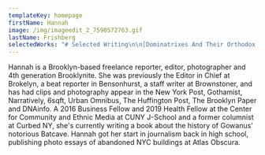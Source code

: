 ```yaml
---
templateKey: homepage
firstName: Hannah
image: /img/imageedit_2_7590572763.gif
lastName: Frishberg
selectedWorks: "# Selected Writing\n\n[Dominatrixes And Their Orthodox Jewish Clients](http://bklyner.com/new-utrecht-high-school-students-fear-increase-racism-sexism-following-trump-election-bensonhurst/)\_\\[BuzzFeed]\n\n[\LThis Late Actress Had The Best Rent Deal In NYC](https://nypost.com/2018/05/09/how-a-late-actress-paid-only-28-in-rent-for-an-nyc-apartment/)\_\\[New York Post]\n\n[\LGreenpoint's Final Polish-Language Weekly](https://www.cjr.org/united_states_project/greenpoint-brooklyn-polish-news.php)\_\\[Columbia Journalism Review]\n\n\L[Online Tarot Communities As Free Healthcare](https://www.dailydot.com/irl/tarot-cards-facebook/)\_\\[Daily Dot]\n\n[\LBuilding Community in Brooklyn's Backyards](https://www.citylab.com/life/2018/06/building-a-community-in-brooklyns-backyards/561608/)\_\\[CityLab]\n\n[\LThe Vice And Vagrants Of Old-School Gowanus](http://narrative.ly/the-vice-and-vagrants-of-old-school-gowanus/)\_\\[Narratively]\n\n[\LNew York's Lost Neighborhoods](https://ny.curbed.com/2018/5/29/17332770/new-york-neighborhoods-eminent-domain-history-west-side-story)\_\\[Curbed NY]\n\n[\LBiggie Smalls Worked At My Park Slope Temple And Was ‘A Good Kid’](http://brokelyn.com/if-you-dont-know-now-you-know/)\_\\[Brokelyn]\n\n[\LHow A Rising Brooklyn Hospital Aims To Upgrade Health Care](https://thebridgebk.com/how-rising-brooklyn-hospital-plans-upgrade-health-care/)\_\\[The Bridge]\_\n\n[\LREVS' Underground Autobiography](https://urbanomnibus.net/2014/07/revs-underground-autobiography/)\_\\[Urban Omnibus]\n\n[\LOne New Yorker's Trash Is Another's Work Of Art](https://nypost.com/2018/06/13/one-new-yorkers-trash-is-anothers-work-of-art/)\_\\[New York Post]\n\n[\LThe Man Who Built New York City's Schools](http://narrative.ly/the-man-who-built-new-york-citys-schools/)\_\\[Narratively]\_\n\n[New Utrecht Students Fear Increase in Racism Following Trump Election](http://bklyner.com/new-utrecht-high-school-students-fear-increase-racism-sexism-following-trump-election-bensonhurst/)\_\\[Bklyner]\n\n[\LBodega At Center of Mafia Investigation Now Has Its Own T-Shirt Line](http://brokelyn.com/beloved-carroll-gardens-bodega-smunion-gets-t-shirt-line/)\_\\[Brokelyn]\n\n[How Elizabeth Jennings Helped Desegregate NYC Streetcars](https://www.6sqft.com/elizabeth-jennings-the-woman-who-helped-desegregate-nyc-streetcars/#.WpireWTEbk8.facebook)\_\\[6sqft]\n\n[\LThe New Yorkers Still Living In SROs](https://nypost.com/2018/08/01/what-its-like-to-live-in-nycs-old-school-micro-apartments/)\_\\[New York Post]\n\n[\LThe Party Scene Before The Condos At Red Hook's 160 Imlay](https://brokelyn.com/red-hooks-precondo-party-scene/)\_\\[Brokelyn]\n\n[\LTour 'The Hole,' NYC's Rundown Brooklyn-Queens Border Town](https://ny.curbed.com/2014/6/24/10084028/tour-the-hole-nycs-rundown-brooklyn-queens-border-town)\_\\[Curbed NY]\n\n[\LCocaine Break-Ins: The Life Of A 1960s Brooklyn Pharmacist](http://www.brownstoner.com/brooklyn-life/brooklyn-pharmacy-1960s-cocaine-breakin-midwood/)\_\\[Brownstoner]\n\n[\LThe Failed Paradise: Pruitt-Igoe](http://www.atlasobscura.com/articles/pruitt-igoe)\_\\[Atlas Obscura]\n\n# Editing\n\n[What Is This Whole Brooklyn Drag Renaissance, Anyway?](http://brokelyn.com/brooklyn-drag-renaissance/)\_by Eric Shorey\n\n[Vinyl Lives: A Guide To All 27 of Brooklyn's Record Stores](http://brokelyn.com/vinyl-lives-guide-27-record-stores-brooklyn/)\_by Elena Goukassian\n\n[3 New Brooklyn Breweries Are Opening This Summer](http://brokelyn.com/3-new-brooklyn-breweries/)\_by Cat Wolinski\n\n[Talking Shop With Greenpoint's Vintage Store Mavens](http://brokelyn.com/female-run-vintage-stores-greenpoint-talk-business/)\_by Ruthie Darling\n\n[HBO's 'Crashing' Resurrects Legendary NYC Comedy Spot](http://brokelyn.com/hbos-crashing-resurrects-legendary-nyc-comedy-spot/)\_by Bobby Hankinson\n\n# Photography\_\n\n[Architects Build New House Within Old Walls In Boerum Hill](https://www.brownstoner.com/interiors-renovation/boerum-hill-brooklyn-townhouse-renovation-bigprototype/)\_\\[The Insider]\n\n[The Man Who Built New York City's Schools](http://narrative.ly/the-man-who-built-new-york-citys-schools/)\_\\[Narratively]\n\n[Interacting With NYC Park's Public Art Installations](https://perlamente.com/new-york-city/interacting-with-nyc-parks-public-art-installations/)\_\\[Per La Mente]\n\n[Creedmoor Psychiatric Center](https://www.huffingtonpost.com/2013/11/04/psych-ward-photos_n_4195213.html)\_\\[Huffington Post]\n\n[Exploring Fort Tilden's Decaying Beauty](http://gothamist.com/2014/02/24/photos_fort_tilden.php#photo-1)\_\\[Gothamist]\n\n# Poetry\n\n[Amtrak](http://writingdisorder.com/hannah-frishberg/)\_\\[The Writing Disorder]\n\n[The Brooklyn Hallelujah](http://madswirl.com/short-stories/2016/03/the-brooklyn-hallelujah/)\_\\[Mad Swirl]\n\n[Insomniac's Soliloquy](https://issuu.com/zoomoozophone_review/docs/zr5/44)\_\\[Zoomoozophone Review]\n\n[Stoop Dreams](http://madswirl.com/short-stories/2016/01/stoop-dreams/)\_\\[Mad Swirl]"
---
```

Hannah is a Brooklyn-based freelance reporter, editor, photographer and 4th generation Brooklynite. She was previously the Editor in Chief at Brokelyn, a beat reporter in Bensonhurst, a staff writer at Brownstoner, and has had clips and photography appear in the New York Post, Gothamist, Narratively, 6sqft, Urban Omnibus, The Huffington Post, The Brooklyn Paper and DNAinfo. A 2016 Business Fellow and 2019 Health Fellow at the Center for Community and Ethnic Media at CUNY J-School and a former columnist at Curbed NY, she's currently writing a book about the history of Gowanus' notorious Batcave. Hannah got her start in journalism back in high school, publishing photo essays of abandoned NYC buildings at Atlas Obscura.
